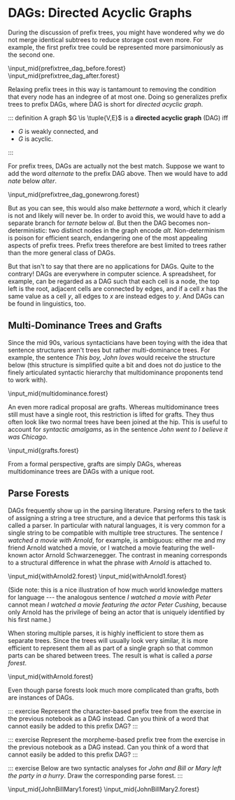 # DAGs: Directed Acyclic Graphs

During the discussion of prefix trees, you might have wondered why we do not merge identical subtrees to reduce storage cost even more.
For example, the first prefix tree could be represented more parsimoniously as the second one. 

\input_mid{prefixtree_dag_before.forest}
\input_mid{prefixtree_dag_after.forest}

Relaxing prefix trees in this way is tantamount to removing the condition that every node has an indegree of at most one.
Doing so generalizes prefix trees to prefix DAGs, where DAG is short for *directed acyclic graph*.

::: definition
A graph $G \is \tuple{V,E}$ is a **directed acyclic graph** (DAG) iff


- $G$ is weakly connected, and
- $G$ is acyclic.

:::

For prefix trees, DAGs are actually not the best match.
Suppose we want to add the word *alternate* to the prefix DAG above.
Then we would have to add *nate* below *alter*.

\input_mid{prefixtree_dag_gonewrong.forest}

But as you can see, this would also make *betternate* a word, which it clearly is not and likely will never be.
In order to avoid this, we would have to add a separate branch for *ternate* below *al*.
But then the DAG becomes non-deterministic: two distinct nodes in the graph encode *alt*.
Non-determinism is poison for efficient search, endangering one of the most appealing aspects of prefix trees.
Prefix trees therefore are best limited to trees rather than the more general class of DAGs.

But that isn't to say that there are no applications for DAGs.
Quite to the contrary!
DAGs are everywhere in computer science.
A spreadsheet, for example, can be regarded as a DAG such that each cell is a node, the top left is the root, adjacent cells are connected by edges, and if a cell $x$ has the same value as a cell $y$, all edges to $x$ are instead edges to $y$.
And DAGs can be found in linguistics, too.

## Multi-Dominance Trees and Grafts

Since the mid 90s, various syntacticians have been toying with the idea that sentence structures aren't trees but rather multi-dominance trees.
For example, the sentence *This boy, John loves* would receive the structure below (this structure is simplified quite a bit and does not do justice to the finely articulated syntactic hierarchy that multidominance proponents tend to work with).

\input_mid{multidominance.forest}

An even more radical proposal are grafts.
Whereas multidominance trees still must have a single root, this restriction is lifted for grafts.
They thus often look like two normal trees have been joined at the hip.
This is useful to account for *syntactic amalgams*, as in the sentence *John went to I believe it was Chicago*.

\input_mid{grafts.forest}

From a formal perspective, grafts are simply DAGs, whereas multidominance trees are DAGs with a unique root.

## Parse Forests

DAGs frequently show up in the parsing literature.
Parsing refers to the task of assigning a string a tree structure, and a device that performs this task is called a parser.
In particular with natural languages, it is very common for a single string to be compatible with multiple tree structures.
The sentence *I watched a movie with Arnold*, for example, is ambiguous: either me and my friend Arnold watched a movie, or I watched a movie featuring the well-known actor Arnold Schwarzenegger. 
The contrast in meaning corresponds to a structural difference in what the phrase *with Arnold* is attached to.

\input_mid{withArnold2.forest}
\input_mid{withArnold1.forest}

(Side note: this is a nice illustration of how much world knowledge matters for language --- the analogous sentence *I watched a movie with Peter* cannot mean *I watched a movie featuring the actor Peter Cushing*, because only Arnold has the privilege of being an actor that is uniquely identified by his first name.)

When storing multiple parses, it is highly inefficient to store them as separate trees. 
Since the trees will usually look very similar, it is more efficient to represent them all as part of a single graph so that common parts can be shared between trees.
The result is what is called a *parse forest*.

\input_mid{withArnold.forest}

Even though parse forests look much more complicated than grafts, both are instances of DAGs.

::: exercise
Represent the character-based prefix tree from the exercise in the previous notebook as a DAG instead.
Can you think of a word that cannot easily be added to this prefix DAG?
:::

::: exercise
Represent the morpheme-based prefix tree from the exercise in the previous notebook as a DAG instead.
Can you think of a word that cannot easily be added to this prefix DAG?
:::

::: exercise
Below are two syntactic analyses for *John and Bill or Mary left the party in a hurry*.
Draw the corresponding parse forest.
:::

\input_mid{JohnBillMary1.forest}
\input_mid{JohnBillMary2.forest}
